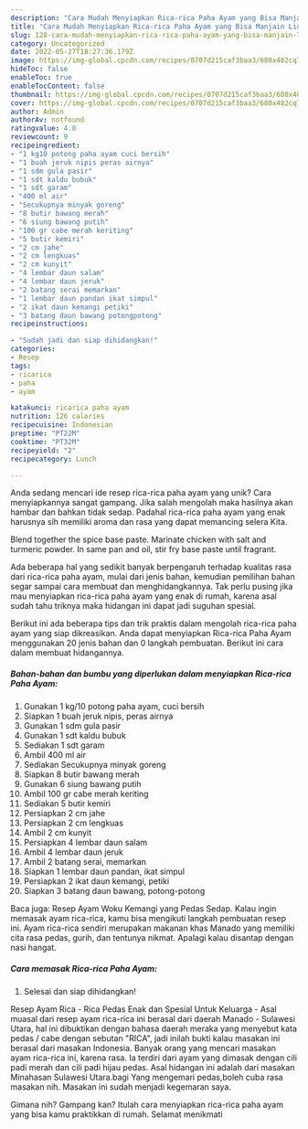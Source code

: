 ```yaml
---
description: "Cara Mudah Menyiapkan Rica-rica Paha Ayam yang Bisa Manjain Lidah"
title: "Cara Mudah Menyiapkan Rica-rica Paha Ayam yang Bisa Manjain Lidah"
slug: 128-cara-mudah-menyiapkan-rica-rica-paha-ayam-yang-bisa-manjain-lidah
category: Uncategorized
date: 2022-05-27T18:27:36.179Z
image: https://img-global.cpcdn.com/recipes/0707d215caf3baa3/680x482cq70/rica-rica-paha-ayam-foto-resep-utama.jpg
hideToc: false
enableToc: true
enableTocContent: false
thumbnail: https://img-global.cpcdn.com/recipes/0707d215caf3baa3/680x482cq70/rica-rica-paha-ayam-foto-resep-utama.jpg
cover: https://img-global.cpcdn.com/recipes/0707d215caf3baa3/680x482cq70/rica-rica-paha-ayam-foto-resep-utama.jpg
author: Admin
authorAv: notfound
ratingvalue: 4.8
reviewcount: 9
recipeingredient:
- "1 kg10 potong paha ayam cuci bersih"
- "1 buah jeruk nipis peras airnya"
- "1 sdm gula pasir"
- "1 sdt kaldu bubuk"
- "1 sdt garam"
- "400 ml air"
- "Secukupnya minyak goreng"
- "8 butir bawang merah"
- "6 siung bawang putih"
- "100 gr cabe merah keriting"
- "5 butir kemiri"
- "2 cm jahe"
- "2 cm lengkuas"
- "2 cm kunyit"
- "4 lembar daun salam"
- "4 lembar daun jeruk"
- "2 batang serai memarkan"
- "1 lembar daun pandan ikat simpul"
- "2 ikat daun kemangi petiki"
- "3 batang daun bawang potongpotong"
recipeinstructions:

- "Sudah jadi dan siap dihidangkan!"
categories:
- Resep
tags:
- ricarica
- paha
- ayam

katakunci: ricarica paha ayam 
nutrition: 126 calories
recipecuisine: Indonesian
preptime: "PT22M"
cooktime: "PT32M"
recipeyield: "2"
recipecategory: Lunch

---
```





Anda sedang mencari ide resep rica-rica paha ayam yang unik? Cara menyiapkannya sangat gampang. Jika salah mengolah maka hasilnya akan hambar dan bahkan tidak sedap. Padahal rica-rica paha ayam yang enak harusnya sih memiliki aroma dan rasa yang dapat memancing selera Kita.





Blend together the spice base paste. Marinate chicken with salt and turmeric powder. In same pan and oil, stir fry base paste until fragrant.

Ada beberapa hal yang sedikit banyak berpengaruh terhadap kualitas rasa dari rica-rica paha ayam, mulai dari jenis bahan, kemudian pemilihan bahan segar sampai cara membuat dan menghidangkannya. Tak perlu pusing jika mau menyiapkan rica-rica paha ayam yang enak di rumah, karena asal sudah tahu triknya maka hidangan ini dapat jadi suguhan spesial.






Berikut ini ada beberapa tips dan trik praktis dalam mengolah rica-rica paha ayam yang siap dikreasikan. Anda dapat menyiapkan Rica-rica Paha Ayam menggunakan 20 jenis bahan dan 0 langkah pembuatan. Berikut ini cara dalam membuat hidangannya.

<!--inarticleads1-->

##### Bahan-bahan dan bumbu yang diperlukan dalam menyiapkan Rica-rica Paha Ayam:

1. Gunakan 1 kg/10 potong paha ayam, cuci bersih
1. Siapkan 1 buah jeruk nipis, peras airnya
1. Gunakan 1 sdm gula pasir
1. Gunakan 1 sdt kaldu bubuk
1. Sediakan 1 sdt garam
1. Ambil 400 ml air
1. Sediakan Secukupnya minyak goreng
1. Siapkan 8 butir bawang merah
1. Gunakan 6 siung bawang putih
1. Ambil 100 gr cabe merah keriting
1. Sediakan 5 butir kemiri
1. Persiapkan 2 cm jahe
1. Persiapkan 2 cm lengkuas
1. Ambil 2 cm kunyit
1. Persiapkan 4 lembar daun salam
1. Ambil 4 lembar daun jeruk
1. Ambil 2 batang serai, memarkan
1. Siapkan 1 lembar daun pandan, ikat simpul
1. Persiapkan 2 ikat daun kemangi, petiki
1. Siapkan 3 batang daun bawang, potong-potong


Baca juga: Resep Ayam Woku Kemangi yang Pedas Sedap. Kalau ingin memasak ayam rica-rica, kamu bisa mengikuti langkah pembuatan resep ini. Ayam rica-rica sendiri merupakan makanan khas Manado yang memiliki cita rasa pedas, gurih, dan tentunya nikmat. Apalagi kalau disantap dengan nasi hangat. 

<!--inarticleads2-->

##### Cara memasak Rica-rica Paha Ayam:


1. Selesai dan siap dihidangkan!

Resep Ayam Rica - Rica Pedas Enak dan Spesial Untuk Keluarga - Asal muasal dari resep ayam rica-rica ini berasal dari daerah Manado - Sulawesi Utara, hal ini dibuktikan dengan bahasa daerah meraka yang menyebut kata pedas / cabe dengan sebutan &#34;RICA&#34;, jadi inilah bukti kalau masakan ini berasal dari masakan Indonesia. Banyak orang yang mencari masakan ayam rica-rica ini, karena rasa. Ia terdiri dari ayam yang dimasak dengan cili padi merah dan cili padi hijau pedas. Asal hidangan ini adalah dari masakan Minahasan Sulawesi Utara.bagi Yang mengemari pedas,boleh cuba rasa masakan nih. Masakan ini sudah menjadi kegemaran saya. 

Gimana nih? Gampang kan? Itulah cara menyiapkan rica-rica paha ayam yang bisa kamu praktikkan di rumah. Selamat menikmati
